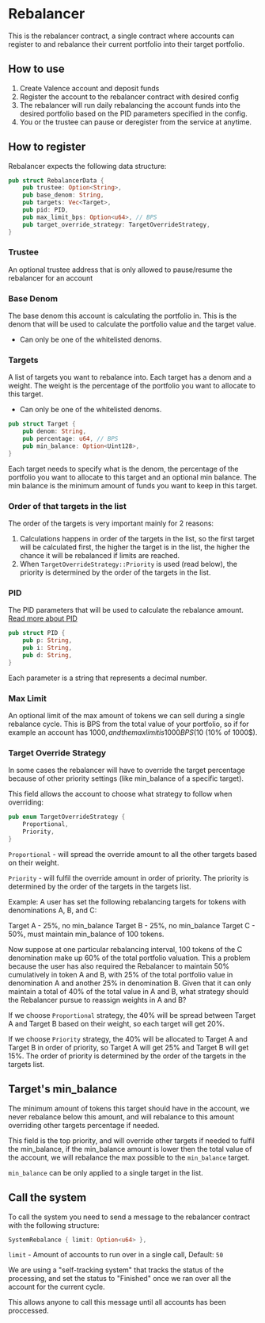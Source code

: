 # Rebalancer

This is the rebalancer contract, a single contract where accounts can register to and rebalance their current portfolio into their target portfolio.

## How to use

1. Create Valence account and deposit funds
2. Register the account to the rebalancer contract with desired config
3. The rebalancer will run daily rebalancing the account funds into the desired portfolio based on the PID parameters specified in the config.
4. You or the trustee can pause or deregister from the service at anytime.

## How to register

Rebalancer expects the following data structure:

```rust
pub struct RebalancerData {
    pub trustee: Option<String>,
    pub base_denom: String,
    pub targets: Vec<Target>,
    pub pid: PID,
    pub max_limit_bps: Option<u64>, // BPS
    pub target_override_strategy: TargetOverrideStrategy,
}
```

### Trustee

An optional trustee address that is only allowed to pause/resume the rebalancer for an account

### Base Denom

The base denom this account is calculating the portfolio in. This is the denom that will be used to calculate the portfolio value and the target value.

- Can only be one of the whitelisted denoms.

### Targets

A list of targets you want to rebalance into. Each target has a denom and a weight. The weight is the percentage of the portfolio you want to allocate to this target.

- Can only be one of the whitelisted denoms.

```rust
pub struct Target {
    pub denom: String,
    pub percentage: u64, // BPS
    pub min_balance: Option<Uint128>,
}
```

Each target needs to specify what is the denom, the percentage of the portfolio you want to allocate to this target and an optional min balance. The min balance is the minimum amount of funds you want to keep in this target.

### Order of that targets in the list

The order of the targets is very important mainly for 2 reasons:

1. Calculations happens in order of the targets in the list, so the first target will be calculated first, the higher the target is in the list, the higher the chance it will be rebalanced if limits are reached.
2. When `TargetOverrideStrategy::Priority` is used (read below), the priority is determined by the order of the targets in the list.

### PID

The PID parameters that will be used to calculate the rebalance amount. [Read more about PID](https://en.wikipedia.org/wiki/Proportional%E2%80%93integral%E2%80%93derivative_controller)

```rust
pub struct PID {
    pub p: String,
    pub i: String,
    pub d: String,
}
```

Each parameter is a string that represents a decimal number.

### Max Limit

An optional limit of the max amount of tokens we can sell during a single rebalance cycle. This is BPS from the total value of your portfolio, so if for example an account has 1000$, and the max limit is 1000 BPS (10%), the max amount of tokens that can be sold is 100$ (10% of 1000$).

### Target Override Strategy

In some cases the rebalancer will have to override the target percentage because of other priority settings (like min_balance of a specific target).

This field allows the account to choose what strategy to follow when overriding:

```rust
pub enum TargetOverrideStrategy {
    Proportional,
    Priority,
}
```

`Proportional` - will spread the override amount to all the other targets based on their weight.

`Priority` - will fulfil the override amount in order of priority. The priority is determined by the order of the targets in the targets list.

Example: A user has set the following rebalancing targets for tokens with denominations A, B, and C:

Target A - 25%, no min_balance Target B - 25%, no min_balance Target C - 50%, must maintain min_balance of 100 tokens.

Now suppose at one particular rebalancing interval, 100 tokens of the C denomination make up 60% of the total portfolio valuation. This a problem because the user has also required the Rebalancer to maintain 50% cumulatively in token A and B, with 25% of the total portfolio value in denomination A and another 25% in denomination B. Given that it can only maintain a total of 40% of the total value in A and B, what strategy should the Rebalancer pursue to reassign weights in A and B?

If we choose `Proportional` strategy, the 40% will be spread between Target A and Target B based on their weight, so each target will get 20%.

If we choose `Priority` strategy, the 40% will be allocated to Target A and Target B in order of priority, so Target A will get 25% and Target B will get 15%. The order of priority is determined by the order of the targets in the targets list.

## Target's min_balance

The minimum amount of tokens this target should have in the account, we never rebalance below this amount, and will rebalance to this amount overriding other targets percentage if needed.

This field is the top priority, and will override other targets if needed to fulfil the min_balance, if the min_balance amount is lower then the total value of the account, we will rebalance the max possible to the `min_balance` target.

`min_balance` can be only applied to a single target in the list.

## Call the system

To call the system you need to send a message to the rebalancer contract with the following structure:

```rust
SystemRebalance { limit: Option<u64> },
```

`limit` - Amount of accounts to run over in a single call, Default: `50`

We are using a "self-tracking system" that tracks the status of the processing, and set the status to "Finished" once we ran over all the account for the current cycle.

This allows anyone to call this message until all accounts has been proccessed.
